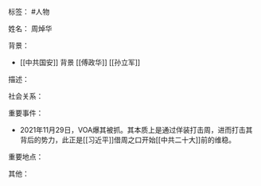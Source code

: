 标签： #人物

姓名：
周焯华

背景：
- [[中共国安]] 背景 [[傅政华]] [[孙立军]]

描述：

社会关系：

重要事件：
- 2021年11月29日，VOA爆其被抓。其本质上是通过佯装打击周，进而打击其背后的势力，此正是[[习近平]]借周之口开始[[中共二十大]]前的维稳。

重要地点：

其他：
